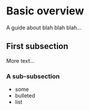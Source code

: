 # Basic overview

A guide about blah blah blah...

## First subsection

More text...

### A sub-subsection

- some
- bulleted
- list